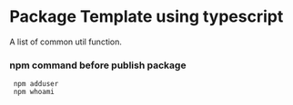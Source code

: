 # Package Template using typescript

A list of common util function.

### npm command before publish package

` npm adduser` <br>
` npm whoami` <br>
